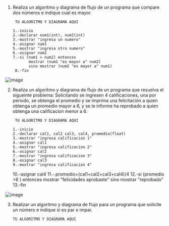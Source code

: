 1. Realiza un algoritmo y diagrama de flujo de un programa que compare dos números e indique cual es mayor.
  
        TU ALGORITMO Y DIAGRAMA AQUI
        
       1.-inicio
       2.-declarar num1(int), num2(int)
       3.-mostrar "ingresa un numero"
       4.-asignar num1
       5.-mostrar "ingresa otro numero"
       6.-asignar num2
       7.-si (num1 > num2) entonces 
              mostrar (num1 "es mayor a" num2)
              sino mostrar (num2 "es mayor a" num1)
        8.-fin      
  
  
![image](https://user-images.githubusercontent.com/111439863/186460477-4f6d436e-ccb0-4f33-b3c5-f1c733a7e02a.png)


        
        
2. Realiza un algoritmo y diagrama de flujo de un programa que resuelva el sigueinte problema: Solicitando se ingresen 4 calificaciones, una por periodo, se obtenga el promedio y se imprima una felicitación a quien obtenga un promedio mayor a 6, y se le informe ha reprobado a quien obtenga una calificacion menor a 6.

        TU ALGORITMO Y DIAGRAMA AQUI

       1.-inicio
       2.-declarar cal1, cal2 cal3, cal4, promedio(float)
       3.-mostrar "ingresa calificacion 1"
       4.-asignar cal1
       5.-mostrar "ingresa calificacion 2"
       6.-asignar cal2
       7.-mostrar "ingresa calificacion 3"
       8.-asignar cal3
       9.-mostrar "ingresa calificacion 4"
      10.-asignar cal4
      11.-.promedio=(cal1+cal2+cal3+cal4)/4
      12.-si (promedio >6 ) entonces 
             mostrar "felicidades aprobaste" 
             sino mostrar "reprobado"
      13.-fin
      
      
![image](https://user-images.githubusercontent.com/111439863/186466367-58f54352-9ade-4eba-9171-fa26eb070e89.png)
      
      
 3. Realizar un algoritmo y diagrama de flujo para un programa que solicite un número e indique si es par o impar.

        TU ALGORITMO Y DIAGRAMA AQUI
